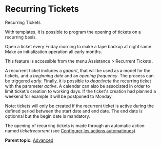 Recurring Tickets
=================

Recurring Tickets

With templates, it is possible to program the opening of tickets on a
recurring basis.

Open a ticket every Friday morning to make a tape backup at night same.
Make an initialization operation all early months.

This feature is accessible from the menu Assistance \> Recurrent Tickets
.

A recurrent ticket includes a *gabarit*, that will be used as a model
for the tickets, and a *beginning date* and an *opening frequency*. The
process can be triggered *early*. Finally, it is possible to
*deactivate* the recurring ticket with the parameter *active*. A
calendar can also be associated in order to limit ticket's creation to
working days. If the ticket's creation had planned a weekend for example
it will be postponed to Monday.

Note: tickets will only be created if the recurrent ticket is active
during the defined period between the start date and end date. The end
date is optionnal but the begin date is mandatory.

The opening of recurring tickets is made through an automatic action
named *ticketrecurrent* (see [Configurer les actions
automatiques](config_crontask.html "Les actions automatiques se configurent depuis le menu Configuration > Actions automatiques")).

**Parent topic:** [Advanced](../glpi/helpdesk_advanced.html "Advanced")
